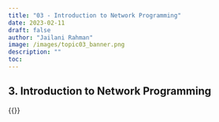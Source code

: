 ```yaml
---
title: "03 - Introduction to Network Programming"
date: 2023-02-11
draft: false
author: "Jailani Rahman"
image: /images/topic03_banner.png
description: ""
toc:
---
```


## 3. Introduction to Network Programming

<div>{{<embed-pdf url="../resources/03 - Introduction to Network Programming.pdf">}}</div>

